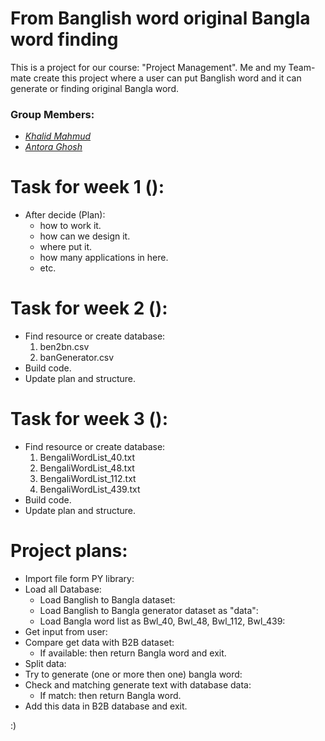 # From Banglish word original Bangla word finding

This is a project for our course: "Project Management".
Me and my Team-mate create this project where a user can put Banglish word and it can generate or finding original Bangla word.

### Group Members:
- *_[Khalid Mahmud](https://github.com/skhalidmahmud)_*
- *_[Antora Ghosh](https://github.com/antoraghosh)_*

# Task for week 1 ():

  - After decide (Plan):
    - how to work it.
    - how can we design it.
    - where put it.
    - how many applications in here.
    - etc.

# Task for week 2 ():

  - Find resource or create database:
    1. ben2bn.csv
    2. banGenerator.csv
  - Build code.
  - Update plan and structure.

# Task for week 3 ():

  - Find resource or create database:
    1. BengaliWordList_40.txt
    2. BengaliWordList_48.txt
    3. BengaliWordList_112.txt
    4. BengaliWordList_439.txt
  - Build code.
  - Update plan and structure.

# Project plans:

  - Import file form PY library:
  - Load all Database:
    - Load Banglish to Bangla dataset:
    - Load Banglish to Bangla generator dataset as "data":
    - Load Bangla word list as Bwl_40, Bwl_48, Bwl_112, Bwl_439:
  - Get input from user:
  - Compare get data with B2B dataset:
    - If available: then return Bangla word and exit.
  - Split data:
  - Try to generate (one or more then one) bangla word:
  - Check and matching generate text with database data:
    - If match: then return Bangla word.
  - Add this data in B2B database and exit.

:)
